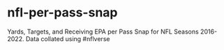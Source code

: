 # nfl-per-pass-snap
Yards, Targets, and Receiving EPA per Pass Snap for NFL Seasons 2016-2022. Data collated using #nflverse
